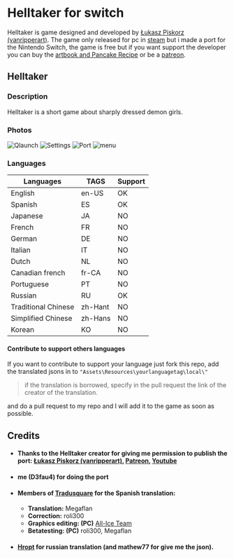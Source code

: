 # Helltaker for switch
Helltaker is game designed and developed by [Łukasz Piskorz (vanripperart)](https://twitter.com/vanripperart).
The game only released for pc in [steam](https://store.steampowered.com/app/1289310/Helltaker/) but i made a port for the Nintendo Switch, the game is free but if you want support the developer you can buy the [artbook and Pancake Recipe](https://store.steampowered.com/app/1298590/Helltaker_Artbook__Pancake_Recipe/) or be a [patreon](https://www.patreon.com/vanripper).
## Helltaker
### Description
Helltaker is a short game about sharply dressed demon girls.
### Photos
![Qlaunch](https://media.discordapp.net/attachments/519986961382113283/724541444169400372/ZfQ7.jpg)
![Settings](https://media.discordapp.net/attachments/519986961382113283/724541445339349042/G8rl.jpg)
![Port](https://media.discordapp.net/attachments/519986961382113283/724541446715342858/AZMR.jpg)
![menu](https://media.discordapp.net/attachments/519986961382113283/724541442143420466/DZxX.jpg)
### Languages
| Languages | TAGS | Support |
| -- | -- | -- |
| English | en-US | OK |
| Spanish | ES | OK |
| Japanese | JA | NO |
| French| FR | NO |
| German | DE | NO |
| Italian | IT | NO |
| Dutch | NL | NO |
| Canadian french | fr-CA | NO |
| Portuguese | PT | NO |
| Russian | RU | OK |
| Traditional Chinese | zh-Hant | NO |
| Simplified Chinese | zh-Hans | NO |
| Korean | KO | NO |

#### Contribute to support others languages
If you want to contribute to support your language just fork this repo, add the translated jsons in to `"Assets\Resources\yourlanguagetag\local\"` 

> if the translation is borrowed, specify in the pull request the link of the creator of the translation.

and do a pull request to my repo and I will add it to the game as soon as possible.

## Credits

* #### Thanks to the Helltaker creator for giving me permission to publish the port: [Łukasz Piskorz (vanripperart)](https://twitter.com/vanripperart), [Patreon](https://www.patreon.com/vanripper), [Youtube](https://www.youtube.com/user/vanripper17)
* #### me (D3fau4) for doing the port
* #### Members of [Tradusquare](https://tradusquare.es/ficha.php?helltaker) for the Spanish translation:
	* **Translation:** Megaflan
	* **Correction:** roli300
	* **Graphics editing: (PC)** [All-Ice Team](https://alliceteam.altervista.org/)
	* **Betatesting: (PC)** roli300, Megaflan
* #### [Hropt](https://vgtimes.ru/games/helltaker/files/russianizers/22778-rusifikator-ot-hropt-.html) for russian translation (and mathew77 for give me the json).
